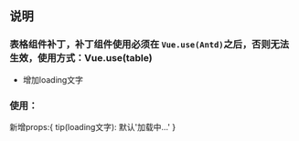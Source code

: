 ## 说明

### 表格组件补丁，**补丁组件使用必须在 `Vue.use(Antd)`之后，否则无法生效**，使用方式：Vue.use(table)

- 增加loading文字

### 使用：

新增props:{
tip(loading文字): 默认'加载中...'
}
